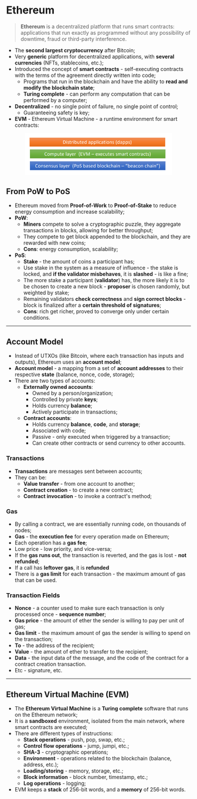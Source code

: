 # Ethereum

> **Ethereum** is a decentralized platform that runs smart contracts: applications that run exactly as programmed without any possibility of downtime, fraud or third-party interference.

* The **second largest cryptocurrency** after Bitcoin;
* Very **generic** platform for decentralized applications, with **several currencies** (NFTs, stablecoins, etc.);
* Introduced the concept of **smart contracts** - self-executing contracts with the terms of the agreement directly written into code;
  * Programs that run in the blockchain and have the ability to **read and modify the blockchain state**;
  * **Turing complete** - can perform any computation that can be performed by a computer;
* **Decentralized** - no single point of failure, no single point of control;
  * Guaranteeing safety is key;
* **EVM** - Ethereum Virtual Machine - a runtime environment for smart contracts:

<p align="center">
  <img src="./imgs/ethereum-design.png" alt="Ethereum Design" width="400">
</p>

## From PoW to PoS

* Ethereum moved from **Proof-of-Work** to **Proof-of-Stake** to reduce energy consumption and increase scalability;
* **PoW**:
  * **Miners** compete to solve a cryptographic puzzle, they aggregate transactions in blocks, allowing for better throughput;
  * They compete to get block appended to the blockchain, and they are rewarded with new coins;
  * **Cons**: energy consumption, scalability;
* **PoS**:
  * **Stake** - the amount of coins a participant has;
  * Use stake in the system as a measure of influence - the stake is locked, and **if the validator misbehaves**, it is **slashed** - is like a fine;
  * The more stake a participant (**validator**) has, the more likely it is to be chosen to create a new block - **proposer** is chosen randomly, but weighted by stake;
  * Remaining validators **check correctness** and **sign correct blocks** - block is finalized after a **certain threshold of signatures**;
  * **Cons**: rich get richer, proved to converge only under certain conditions.

---

## Account Model

* Instead of UTXOs (like Bitcoin, where each transaction has inputs and outputs), Ethereum uses an **account model**;
* **Account model** - a mapping from a set of **account addresses** to their respective **state** (balance, nonce, code, storage);
* There are two types of accounts:
  * **Externally owned accounts**:
    * Owned by a person/organization;
    * Controlled by private **keys**;
    * Holds currency **balance**;
    * Actively participate in transactions;
  * **Contract accounts**:
    * Holds currency **balance**, **code**, and **storage**;
    * Associated with code;
    * Passive - only executed when triggered by a transaction;
    * Can create other contracts or send currency to other accounts.

### Transactions

* **Transactions** are messages sent between accounts;
* They can be:
  * **Value transfer** - from one account to another;
  * **Contract creation** - to create a new contract;
  * **Contract invocation** - to invoke a contract's method;

### Gas

* By calling a contract, we are essentially running code, on thousands of nodes;
* **Gas** - the **execution fee** for every operation made on Ethereum;
* Each operation has a **gas fee**;
* Low price - low priority, and vice-versa;
* If the **gas runs out**, the transaction is reverted, and the gas is lost - **not refunded**;
* If a call has **leftover gas**, it is **refunded**
* There is a **gas limit** for each transaction - the maximum amount of gas that can be used.

### Transaction Fields

* **Nonce** - a counter used to make sure each transaction is only processed once - **sequence number**;
* **Gas price** - the amount of ether the sender is willing to pay per unit of gas;
* **Gas limit** - the maximum amount of gas the sender is willing to spend on the transaction;
* **To** - the address of the recipient;
* **Value** - the amount of ether to transfer to the recipient;
* **Data** - the input data of the message, and the code of the contract for a contract creation transaction.
* Etc - signature, etc.

---

## Ethereum Virtual Machine (EVM)

* The **Ethereum Virtual Machine** is a **Turing complete** software that runs on the Ethereum network;
* It is a **sandboxed** environment, isolated from the main network, where smart contracts are executed;
* There are different types of instructions:
  * **Stack operations** - push, pop, swap, etc.;
  * **Control flow operations** - jump, jumpi, etc.;
  * **SHA-3** - cryptographic operations;
  * **Environment** - operations related to the blockchain (balance, address, etc.);
  * **Loading/storing** - memory, storage, etc.;
  * **Block information** - block number, timestamp, etc.;
  * **Log operations** - logging;
* EVM keeps a **stack** of 256-bit words, and a **memory** of 256-bit words.
